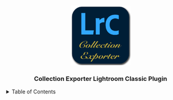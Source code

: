 <br>
<div >
<div align="center">
  <a href="https://github.com/apoloa/collectionexporter.lrplugin">
    <img src="images/icon.png" alt="Logo" width="160" height="160">
  </a>

  <h3 align="center">Collection Exporter Lightroom Classic Plugin</h3>
</div>

<details>
  <summary>Table of Contents</summary>
  <ol>
    <li>
      <a href="#about-the-project">About The Project</a>
      <ul>
        <li><a href="#build-with">Build With</a></li>
      </ul>
    </li>
  </ol>
</details>
